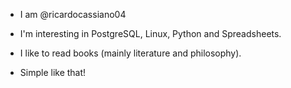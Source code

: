- I am @ricardocassiano04

- I'm interesting in PostgreSQL, Linux, Python and Spreadsheets.

- I like to read books (mainly literature and philosophy).

- Simple like that!

<!---
ricardocassiano04/ricardocassiano04 is a ✨ special ✨ repository because its `README.md` (this file) appears on your GitHub profile.
You can click the Preview link to take a look at your changes.
--->

